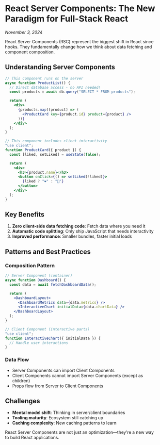 # React Server Components: The New Paradigm for Full-Stack React

_November 3, 2024_

React Server Components (RSC) represent the biggest shift in React since hooks.
They fundamentally change how we think about data fetching and component
composition.

## Understanding Server Components

```jsx
// This component runs on the server
async function ProductList() {
  // Direct database access - no API needed!
  const products = await db.query("SELECT * FROM products");

  return (
    <div>
      {products.map((product) => (
        <ProductCard key={product.id} product={product} />
      ))}
    </div>
  );
}

// This component includes client interactivity
"use client";
function ProductCard({ product }) {
  const [liked, setLiked] = useState(false);

  return (
    <div>
      <h3>{product.name}</h3>
      <button onClick={() => setLiked(!liked)}>
        {liked ? "❤️" : "🤍"}
      </button>
    </div>
  );
}
```

## Key Benefits

1. **Zero client-side data fetching code**: Fetch data where you need it
2. **Automatic code splitting**: Only ship JavaScript that needs interactivity
3. **Improved performance**: Smaller bundles, faster initial loads

## Patterns and Best Practices

### Composition Pattern

```jsx
// Server Component (container)
async function Dashboard() {
  const data = await fetchDashboardData();

  return (
    <DashboardLayout>
      <DashboardMetrics data={data.metrics} />
      <InteractiveChart initialData={data.chartData} />
    </DashboardLayout>
  );
}

// Client Component (interactive parts)
"use client";
function InteractiveChart({ initialData }) {
  // Handle user interactions
}
```

### Data Flow

- Server Components can import Client Components
- Client Components cannot import Server Components (except as children)
- Props flow from Server to Client Components

## Challenges

- **Mental model shift**: Thinking in server/client boundaries
- **Tooling maturity**: Ecosystem still catching up
- **Caching complexity**: New caching patterns to learn

React Server Components are not just an optimization—they're a new way to build
React applications.
